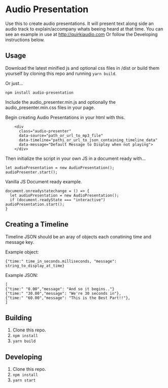 # Audio Presentation

Use this to create audio presentations. 
It will present text along side an audio track to explain/accompany whats beeing heard at that time.
You can see an example in use at http://quirkiaudio.com
Or follow the Developing instructions below.

## Usage

Download the latest minified js and optional css files in /dist or build them yourself by cloning this repo and running `yarn build`.

Or just...
```
npm install audio-presentation
```

Include the audio_presenter.min.js and optionally the audio_presenter.min.css files in your page.

Begin creating Audio Presentations in your html with this.

```
    <div
      class="audio-presenter"
      data-source="path_or_url_to_mp3_file"
      data-timeline="pathi_or_url_to_json_containing_timeline_data"
      data-message="Default Message to Display when not playing">
    </div>

```
Then initialize the script in your own JS in a document ready with...
```
let audioPresentation = new AudioPresentation();
audioPresenter.start();

```

Vanilla JS Document ready example.
```
document.onreadystatechange = () => {
  let audioPresentation = new AudioPresentation();
  if (document.readyState === "interactive") audioPresentation.start();
}
```

## Creating a Timeline

Timeline JSON should be an aray of objects each conatining time and message key.

Example object:
```
{"time:" time_in_seconds.milliseconds, "message": string_to_display_at_time}
```

Example JSON:
```
[
{"time:" "0.00","message": "And so it begins.."}
{"time:" "30.00","message": "We're 30 seconds in"},
{"time:" "60.00","message": "This is the Best Part!!"},
]
```

## Building
1. Clone this repo.
2. `npm install`
3. `yarn build`

## Developing
1. Clone this repo.
2. `npm install`
3. `yarn start`
